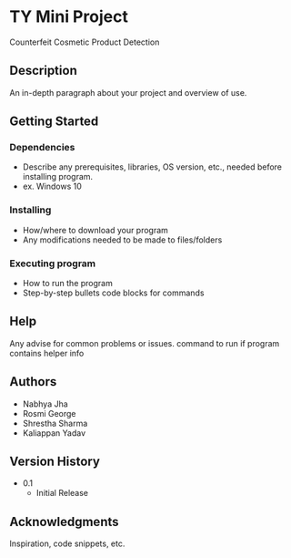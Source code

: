 # TY Mini Project

Counterfeit Cosmetic Product Detection

## Description

An in-depth paragraph about your project and overview of use.

## Getting Started

### Dependencies

* Describe any prerequisites, libraries, OS version, etc., needed before installing program.
* ex. Windows 10

### Installing

* How/where to download your program
* Any modifications needed to be made to files/folders

### Executing program

* How to run the program
* Step-by-step bullets
code blocks for commands


## Help

Any advise for common problems or issues.
command to run if program contains helper info


## Authors

* Nabhya Jha
* Rosmi George
* Shrestha Sharma
* Kaliappan Yadav


## Version History

* 0.1
    * Initial Release

## Acknowledgments

Inspiration, code snippets, etc.
